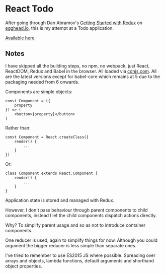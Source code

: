 # React Todo

After going through Dan Abramov's [Getting Started with Redux](https://egghead.io/series/getting-started-with-redux) on [egghead.io](https://egghead.io/), this is my attempt at a Todo application.

[Available here](http://adrianblynch.github.io/react-todo/)

## Notes

I have skipped all the building steps, no npm, no webpack, just React, ReactDOM, Redux and Babel in the browser. All loaded via [cdnjs.com](https://cdnjs.com/). All are the latest versions except for babel-core which remains at 5 due to the packaging needed from 6 onwards.

Components are simple objects:

```
const Component = ({
	property
}) => (
	<button>{property}</button>
)
```

Rather than:

```
const Component = React.createClass({
	render() {
		...
	}
})
```

Or:

```
class Component extends React.Component {
	render() {
		...
	}
}
```
Application state is stored and managed with Redux.

However, I don't pass behaviour through parent components to child components, instead I let the child components dispatch actions directly.

Why? To simplify parent usage and so as not to introduce container components.

One reducer is used, again to simplify things for now. Although you could argument the bigger reducer is less simple than separate ones.

I've tried to remember to use ES2015 JS where possible. Spreading over arrays and objects, lambda functions, default arguments and shorthand object properties.
